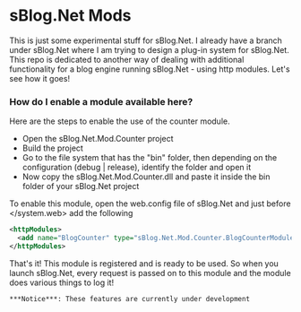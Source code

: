 # sBlog.Net Mods

This is just some experimental stuff for sBlog.Net. I already have a branch under sBlog.Net where I am trying to design a plug-in system for sBlog.Net. This repo is dedicated to another way of dealing with additional functionality for a blog engine running sBlog.Net - using http modules. Let's see how it goes!

### How do I enable a module available here?

Here are the steps to enable the use of the counter module.

* Open the sBlog.Net.Mod.Counter project
* Build the project
* Go to the file system that has the "bin" folder, then depending on the configuration (debug | release), identify the folder and open it
* Now copy the sBlog.Net.Mod.Counter.dll and paste it inside the bin folder of your sBlog.Net project

To enable this module, open the web.config file of sBlog.Net and just before &lt;/system.web&gt; add the following

```xml
<httpModules>
  <add name="BlogCounter" type="sBlog.Net.Mod.Counter.BlogCounterModule, sBlog.Net.Mod.Counter"/>
</httpModules>
```

That's it! This module is registered and is ready to be used. So when you launch sBlog.Net, every request is passed on to this module and the module does various things to log it!

```text
***Notice***: These features are currently under development
```

